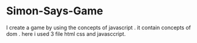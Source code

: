 # Simon-Says-Game
I create a game by using the concepts of javascript .
it contain concepts of dom .
here i used 3 file html css and javasccript.
